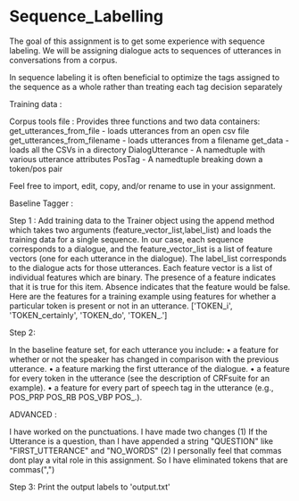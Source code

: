 # Sequence_Labelling
The goal of this assignment is to get some experience with sequence labeling. We will be assigning dialogue acts to sequences of utterances in conversations from a corpus.

In sequence labeling it is often beneficial to optimize the tags assigned to the sequence as a whole rather than treating each tag decision separately

Training data : <a href = "https://github.com/Niranjani29/Sequence_Labelling/blob/master/train.zip"></a>

Corpus tools file :
Provides three functions and two data containers:
get_utterances_from_file - loads utterances from an open csv file
get_utterances_from_filename - loads utterances from a filename
get_data - loads all the CSVs in a directory
DialogUtterance - A namedtuple with various utterance attributes
PosTag - A namedtuple breaking down a token/pos pair

Feel free to import, edit, copy, and/or rename to use in your assignment.

Baseline Tagger :

Step 1 :
Add training data to the Trainer object using the append method which takes two arguments (feature_vector_list,label_list) and loads the training data for a single sequence. In our case, each sequence corresponds to a dialogue, and the feature_vector_list is a list of feature vectors (one for each utterance in the dialogue). The label_list corresponds to the dialogue acts for those utterances. Each feature vector is a list of individual features which are binary. The presence of a feature indicates that it is true for this item. Absence indicates that the feature would be false. Here are the features for a training example using features for whether a particular token is present or not in an utterance.
['TOKEN_i', 'TOKEN_certainly', 'TOKEN_do', 'TOKEN_.']

Step 2: 

<a href = "https://github.com/Niranjani29/Sequence_Labelling/blob/master/baseline_tagger.py"></a>
In the baseline feature set, for each utterance you include:
• a feature for whether or not the speaker has changed in comparison with the previous utterance.
• a feature marking the first utterance of the dialogue.
• a feature for every token in the utterance (see the description of CRFsuite for an example).
• a feature for every part of speech tag in the utterance (e.g., POS_PRP POS_RB POS_VBP POS_.).

ADVANCED :

<a href = "https://github.com/Niranjani29/Sequence_Labelling/blob/master/advanced_tagger.py"></a>
I have worked on the punctuations. I have made two changes 
	(1) If the Utterance is a question, than I have appended a string "QUESTION" like "FIRST_UTTERANCE" and "NO_WORDS"
	(2) I personally feel that commas dont play a vital role in this assignment. So I have eliminated tokens that are commas(",")

Step 3:
Print the output labels to 'output.txt'  <a href = "https://github.com/Niranjani29/Sequence_Labelling/blob/master/output.txt"></a>
